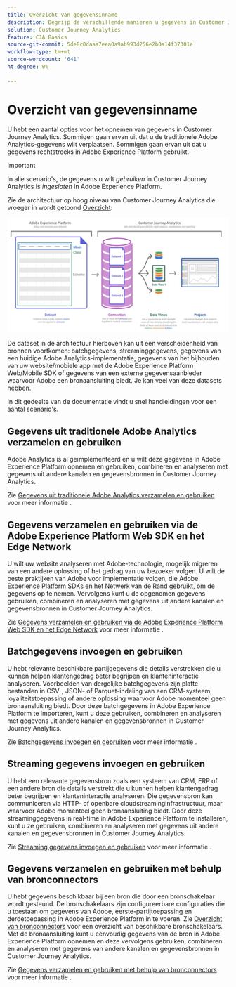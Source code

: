 ```yaml
---
title: Overzicht van gegevensinname
description: Begrijp de verschillende manieren u gegevens in Customer Journey Analytics kunt opnemen
solution: Customer Journey Analytics
feature: CJA Basics
source-git-commit: 5de8c0daaa7eea0a9ab993d256e2b0a14f37301e
workflow-type: tm+mt
source-wordcount: '641'
ht-degree: 0%

---
```



# Overzicht van gegevensinname

U hebt een aantal opties voor het opnemen van gegevens in Customer Journey Analytics. Sommigen gaan ervan uit dat u de traditionele Adobe Analytics-gegevens wilt verplaatsen. Sommigen gaan ervan uit dat u gegevens rechtstreeks in Adobe Experience Platform gebruikt.

>[!IMPORTANT]
>
>In alle scenario&#39;s, de gegevens u wilt _gebruiken_ in Customer Journey Analytics is _ingesloten_ in Adobe Experience Platform.


Zie de architectuur op hoog niveau van Customer Journey Analytics die vroeger in wordt getoond [Overzicht](https://experienceleague.adobe.com/docs/analytics-platform/using/cja-overview/cja-overview.html?lang=en):

![Customer Journey Analytics](./assets/cja-architecture.png)

De dataset in de architectuur hierboven kan uit een verscheidenheid van bronnen voortkomen: batchgegevens, streaminggegevens, gegevens van een huidige Adobe Analytics-implementatie, gegevens van het bijhouden van uw website/mobiele app met de Adobe Experience Platform Web/Mobile SDK of gegevens van een externe gegevensaanbieder waarvoor Adobe een bronaansluiting biedt. Je kan veel van deze datasets hebben.

In dit gedeelte van de documentatie vindt u snel handleidingen voor een aantal scenario&#39;s.

## Gegevens uit traditionele Adobe Analytics verzamelen en gebruiken

Adobe Analytics is al geïmplementeerd en u wilt deze gegevens in Adobe Experience Platform opnemen en gebruiken, combineren en analyseren met gegevens uit andere kanalen en gegevensbronnen in Customer Journey Analytics.

Zie [Gegevens uit traditionele Adobe Analytics verzamelen en gebruiken](./analytics.md) voor meer informatie .

## Gegevens verzamelen en gebruiken via de Adobe Experience Platform Web SDK en het Edge Network

U wilt uw website analyseren met Adobe-technologie, mogelijk migreren van een andere oplossing of het gedrag van uw bezoeker volgen. U wilt de beste praktijken van Adobe voor implementatie volgen, die Adobe Experience Platform SDKs en het Netwerk van de Rand gebruikt, om de gegevens op te nemen. Vervolgens kunt u de opgenomen gegevens gebruiken, combineren en analyseren met gegevens uit andere kanalen en gegevensbronnen in Customer Journey Analytics.

Zie [Gegevens verzamelen en gebruiken via de Adobe Experience Platform Web SDK en het Edge Network](./aepwebsdk.md) voor meer informatie .

## Batchgegevens invoegen en gebruiken

U hebt relevante beschikbare partijgegevens die details verstrekken die u kunnen helpen klantengedrag beter begrijpen en klanteninteractie analyseren. Voorbeelden van dergelijke batchgegevens zijn platte bestanden in CSV-, JSON- of Parquet-indeling van een CRM-systeem, loyaliteitstoepassing of andere oplossing waarvoor Adobe momenteel geen bronaansluiting biedt. Door deze batchgegevens in Adobe Experience Platform te importeren, kunt u deze gebruiken, combineren en analyseren met gegevens uit andere kanalen en gegevensbronnen in Customer Journey Analytics.

Zie [Batchgegevens invoegen en gebruiken](./batch.md) voor meer informatie .

## Streaming gegevens invoegen en gebruiken

U hebt een relevante gegevensbron zoals een systeem van CRM, ERP of een andere bron die details verstrekt die u kunnen helpen klantengedrag beter begrijpen en klanteninteractie analyseren. Die gegevensbron kan communiceren via HTTP- of openbare cloudstreaminginfrastructuur, maar waarvoor Adobe momenteel geen bronaansluiting biedt. Door deze streaminggegevens in real-time in Adobe Experience Platform te installeren, kunt u ze gebruiken, combineren en analyseren met gegevens uit andere kanalen en gegevensbronnen in Customer Journey Analytics.

Zie [Streaming gegevens invoegen en gebruiken](./streaming.md) voor meer informatie .

## Gegevens verzamelen en gebruiken met behulp van bronconnectors

U hebt gegevens beschikbaar bij een bron die door een bronschakelaar wordt gesteund. De bronschakelaars zijn configureerbare configuraties die u toestaan om gegevens van Adobe, eerste-partijtoepassing en derdetoepassing in Adobe Experience Platform in te voeren. Zie [Overzicht van bronconnectors](https://experienceleague.adobe.com/docs/experience-platform/sources/home.html?lang=en) voor een overzicht van beschikbare bronschakelaars. Met de bronaansluiting kunt u eenvoudig gegevens van de bron in Adobe Experience Platform opnemen en deze vervolgens gebruiken, combineren en analyseren met gegevens van andere kanalen en gegevensbronnen in Customer Journey Analytics.

Zie [Gegevens verzamelen en gebruiken met behulp van bronconnectors](./sources.md) voor meer informatie .

